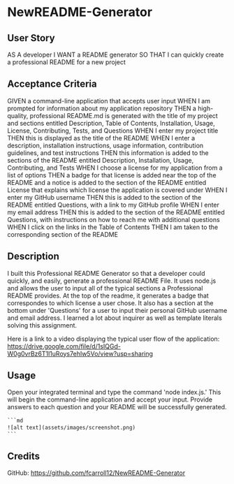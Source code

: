 # NewREADME-Generator



## User Story
AS A developer
I WANT a README generator
SO THAT I can quickly create a professional README for a new project

## Acceptance Criteria
GIVEN a command-line application that accepts user input
WHEN I am prompted for information about my application repository
THEN a high-quality, professional README.md is generated with the title of my project and sections entitled Description, Table of Contents, Installation, Usage, License, Contributing, Tests, and Questions
WHEN I enter my project title
THEN this is displayed as the title of the README
WHEN I enter a description, installation instructions, usage information, contribution guidelines, and test instructions
THEN this information is added to the sections of the README entitled Description, Installation, Usage, Contributing, and Tests
WHEN I choose a license for my application from a list of options
THEN a badge for that license is added near the top of the README and a notice is added to the section of the README entitled License that explains which license the application is covered under
WHEN I enter my GitHub username
THEN this is added to the section of the README entitled Questions, with a link to my GitHub profile
WHEN I enter my email address
THEN this is added to the section of the README entitled Questions, with instructions on how to reach me with additional questions
WHEN I click on the links in the Table of Contents
THEN I am taken to the corresponding section of the README

## Description
I built this Professional README Generator so that a developer could quickly, and easily, generate a professional README File. It uses node.js and allows the user to input all of the typical sections a Professional README provides. At the top of the readme, it generates a badge that correspondes to which license a user chose. It also has a section at the bottom under 'Questions' for a user to input their personal GitHub username and email address. I learned a lot about inquirer as well as template literals solving this assignment. 

Here is a link to a video displaying the typical user flow of the application: https://drive.google.com/file/d/1sIQGd-W0g0vrBz6T1l1uRoys7ehIw5Vo/view?usp=sharing


## Usage

Open your integrated terminal and type the command 'node index.js.' This will begin the command-line application and accept your input. Provide answers to each question and your README will be successfully generated.  

    ```md
    ![alt text](assets/images/screenshot.png)
    ```

## Credits

GitHub: https://github.com/fcarroll12/NewREADME-Generator




